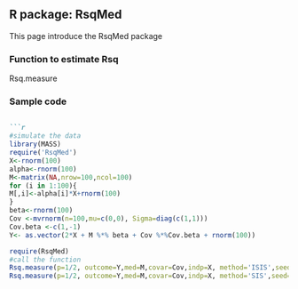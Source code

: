 ## R package: RsqMed 

This page introduce the RsqMed package

### Function to estimate Rsq
Rsq.measure

### Sample code 
```markdown

```r
#simulate the data
library(MASS)
require('RsqMed')
X<-rnorm(100)
alpha<-rnorm(100)
M<-matrix(NA,nrow=100,ncol=100)
for (i in 1:100){
M[,i]<-alpha[i]*X+rnorm(100)
}
beta<-rnorm(100)
Cov <-mvrnorm(n=100,mu=c(0,0), Sigma=diag(c(1,1)))
Cov.beta <-c(1,-1)
Y<- as.vector(2*X + M %*% beta + Cov %*%Cov.beta + rnorm(100))

require(RsqMed)
#call the function
Rsq.measure(p=1/2, outcome=Y,med=M,covar=Cov,indp=X, method='ISIS',seed=1234)
Rsq.measure(p=1/2, outcome=Y,med=M,covar=Cov,indp=X, method='SIS',seed=1234)
```


